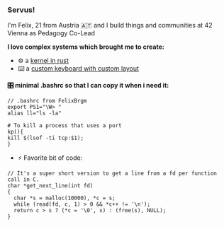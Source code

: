 ### Servus!
I'm Felix, 21 from Austria 🇦🇹 and I build things and communities at 42 Vienna as Pedagogy Co-Lead

**I love complex systems which brought me to create:**
- ⚙️ a [kernel in rust](https://github.com/kfs)
- ⌨️ a [custom keyboard with custom layout](https://github.com/FelixBrgm/goos)

**🎛 minimal .bashrc so that I can copy it when i need it:**
```
// .bashrc from FelixBrgm
export PS1="\W> "
alias ll="ls -la"

# To kill a process that uses a port
kp(){ 
kill $(lsof -ti tcp:$1);
}
```
- ⚡ Favorite bit of code: 
```
// It's a super short version to get a line from a fd per function call in C.
char *get_next_line(int fd)
{
  char *s = malloc(10000), *c = s;
  while (read(fd, c, 1) > 0 && *c++ != '\n');
  return c > s ? (*c = '\0', s) : (free(s), NULL);
}
```
